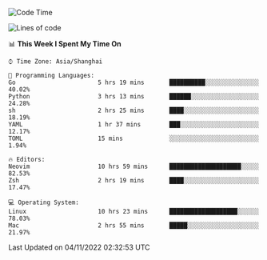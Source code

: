 <!--START_SECTION:waka-->
![Code Time](http://img.shields.io/badge/Code%20Time-960%20hrs%208%20mins-blue)

![Lines of code](https://img.shields.io/badge/From%20Hello%20World%20I%27ve%20Written-24%20Thousand%20lines%20of%20code-blue)

📊 **This Week I Spent My Time On** 

```text
⌚︎ Time Zone: Asia/Shanghai

💬 Programming Languages: 
Go                       5 hrs 19 mins       ██████████░░░░░░░░░░░░░░░   40.02% 
Python                   3 hrs 13 mins       ██████░░░░░░░░░░░░░░░░░░░   24.28% 
sh                       2 hrs 25 mins       ████░░░░░░░░░░░░░░░░░░░░░   18.19% 
YAML                     1 hr 37 mins        ███░░░░░░░░░░░░░░░░░░░░░░   12.17% 
TOML                     15 mins             ░░░░░░░░░░░░░░░░░░░░░░░░░   1.94%

🔥 Editors: 
Neovim                   10 hrs 59 mins      ████████████████████░░░░░   82.53% 
Zsh                      2 hrs 19 mins       ████░░░░░░░░░░░░░░░░░░░░░   17.47%

💻 Operating System: 
Linux                    10 hrs 23 mins      ███████████████████░░░░░░   78.03% 
Mac                      2 hrs 55 mins       █████░░░░░░░░░░░░░░░░░░░░   21.97%

```


 Last Updated on 04/11/2022 02:32:53 UTC
<!--END_SECTION:waka-->
